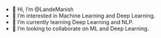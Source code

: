 - 👋 Hi, I’m @LandeManish
- 👀 I’m interested in Machine Learning and Deep Learning.
- 🌱 I’m currently learning Deep Learning and NLP.
- 💞️ I’m looking to collaborate on ML and Deep Learning.
